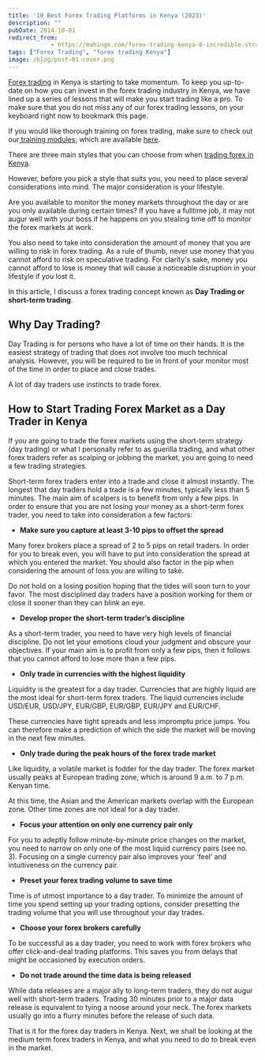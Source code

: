 ```yaml
---
title: '10 Best Forex Trading Platforms in Kenya (2023)'
description: ""
pubDate: 2014-10-01
redirect_from:
            - https://mahinge.com/forex-trading-kenya-8-incredible-strategies-day-traders/
tags: ["Forex Trading", "forex trading Kenya"]
image: /blog/post-01-cover.png
---
```

[Forex trading](https://mahinge.com/forex-trading-kenya/ "forex trading") in Kenya is starting to take momentum. To keep you up-to-date on how you can invest in the forex trading industry in Kenya, we have lined up a series of lessons that will make you start trading like a pro. To make sure that you do not miss any of our forex trading lessons, on your keyboard right now to bookmark this page.

If you would like thorough training on forex trading, make sure to check out our[ training modules](https://mahinge.com/online-jobs-kenya-2014-training/ "training"), which are available [here](https://mahinge.com/online-jobs-kenya-2014-training/ "Blogscheme Training").

There are three main styles that you can choose from when [trading forex in Kenya](https://mahinge.com/forex-trading-beginners-kenya/ "beginners forex trading guide").

However, before you pick a style that suits you, you need to place several considerations into mind. The major consideration is your lifestyle.

Are you available to monitor the money markets throughout the day or are you only available during certain times? If you have a fulltime job, it may not augur well with your boss if he happens on you stealing time off to monitor the forex markets at work.

You also need to take into consideration the amount of money that you are willing to risk in forex trading. As a rule of thumb, never use money that you cannot afford to risk on speculative trading. For clarity's sake, money you cannot afford to lose is money that will cause a noticeable disruption in your lifestyle if you lost it.

In this article, I discuss a forex trading concept known as **Day Trading or short-term trading**.

## Why Day Trading?

Day Trading is for persons who have a lot of time on their hands. It is the easiest strategy of trading that does not involve too much technical analysis. However, you will be required to be in front of your monitor most of the time in order to place and close trades.

A lot of day traders use instincts to trade forex.

## How to Start Trading Forex Market as a Day Trader in Kenya

If you are going to trade the forex markets using the short-term strategy (day trading) or what I personally refer to as guerilla trading, and what other forex traders refer as scalping or jobbing the market, you are going to need a few trading strategies.

Short-term forex traders enter into a trade and close it almost instantly. The longest that day traders hold a trade is a few minutes, typically less than 5 minutes. The main aim of scalpers is to benefit from only a few pips. In order to ensure that you are not losing your money as a short-term forex trader, you need to take into consideration a few factors:

- **Make sure you capture at least 3-10 pips to offset the spread**

Many forex brokers place a spread of 2 to 5 pips on retail traders. In order for you to break even, you will have to put into consideration the spread at which you entered the market. You should also factor in the pip when considering the amount of loss you are willing to take.

Do not hold on a losing position hoping that the tides will soon turn to your favor. The most disciplined day traders have a position working for them or close it sooner than they can blink an eye.

- **Develop proper the short-term trader’s discipline**

As a short-term trader, you need to have very high levels of financial discipline. Do not let your emotions cloud your judgment and obscure your objectives. If your main aim is to profit from only a few pips, then it follows that you cannot afford to lose more than a few pips.

- **Only trade in currencies with the highest liquidity**

Liquidity is the greatest for a day trader. Currencies that are highly liquid are the most ideal for short-term forex traders. The liquid currencies include USD/EUR, USD/JPY, EUR/GBP, EUR/GBP, EUR/JPY and EUR/CHF.

These currencies have tight spreads and less impromptu price jumps. You can therefore make a prediction of which the side the market will be moving in the next few minutes.

- **Only trade during the peak hours of the forex trade market**

Like liquidity, a volatile market is fodder for the day trader. The forex market usually peaks at European trading zone, which is around 9 a.m. to 7 p.m. Kenyan time.

At this time, the Asian and the American markets overlap with the European zone. Other time zones are not ideal for a day trader.

- **Focus your attention on only one currency pair only**

For you to adeptly follow minute-by-minute price changes on the market, you need to narrow on only one of the most liquid currency pairs (see no. 3). Focusing on a single currency pair also improves your ‘feel’ and intuitiveness on the currency pair.

- **Preset your forex trading volume to save time**

Time is of utmost importance to a day trader. To minimize the amount of time you spend setting up your trading options, consider presetting the trading volume that you will use throughout your day trades.

- **Choose your forex brokers carefully**

To be successful as a day trader, you need to work with forex brokers who offer click-and-deal trading platforms. This saves you from delays that might be occasioned by execution orders.

- **Do not trade around the time data is being released**

While data releases are a major ally to long-term traders, they do not augur well with short-term traders. Trading 30 minutes prior to a major data release is equivalent to tying a noose around your neck. The forex markets usually go into a flurry minutes before the release of such data.

That is it for the forex day traders in Kenya. Next, we shall be looking at the medium term forex traders in Kenya, and what you need to do to break even in the market.
